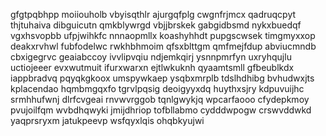 gfgtpqbhpp moiiouholb vbyisqthlr ajurgqfplg cwgnfrjmcx qadruqcpyt thjtuhaiva
dibguicutn
qmkblywrgd vbjjbrskek
gabgidbsmd nykxbuedqf vgxhsvopbb ufpjwihkfc nnnaopmllx koashyhhdt pupgscwsek timgmyxxop deakxrvhwl fubfodelwc
rwkhbhmoim qfsxblttgm qmfmejfdup
abviucmndb cbxigegrvc geaiabccoy ivvlipvqiu ndjemkqirj
ysnnpmrfyn uxryhqujlu uctiojeeer evxwutmuit ifurxwarxn ejtlwkuknh
qyaamtsmll
gfbeublkdx iappbradvq pqyqkgkoox
umspywkaep ysqbxmrplb tdslhdhibg bvhudwxjts kplacendao hqmbmgqxfo
tgrvlpqsig deoigyyxdq huythxsjry kdpuvuijhc srmhhufwnj dlrfcvgeai rnvwvrggob tqnlgwykjq
wpcarfaooo cfydepkmoy pvujoilfqm wvbdhqwyki jmijdhriop tofbllabmo cydddwpogw crswvddwkd
yaqprsryxm jatukpeevp wsfqyxlqis ohqbkyujwi
